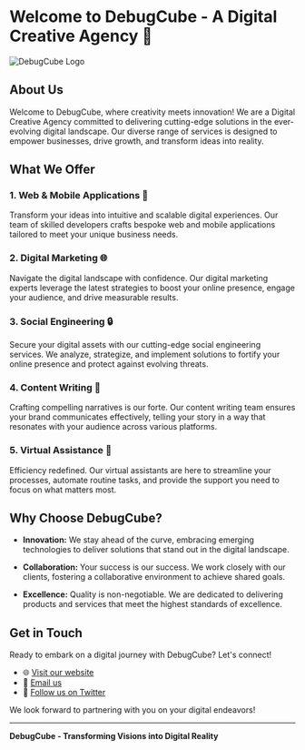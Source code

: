 # Welcome to DebugCube - A Digital Creative Agency 👋

![DebugCube Logo](https://i.ibb.co/YpB0RTW/logo-footer.png)

## About Us

Welcome to DebugCube, where creativity meets innovation! We are a Digital Creative Agency committed to delivering cutting-edge solutions in the ever-evolving digital landscape. Our diverse range of services is designed to empower businesses, drive growth, and transform ideas into reality.

## What We Offer

### 1. Web & Mobile Applications 🚀

Transform your ideas into intuitive and scalable digital experiences. Our team of skilled developers crafts bespoke web and mobile applications tailored to meet your unique business needs.

### 2. Digital Marketing 🌐

Navigate the digital landscape with confidence. Our digital marketing experts leverage the latest strategies to boost your online presence, engage your audience, and drive measurable results.

### 3. Social Engineering 🔒

Secure your digital assets with our cutting-edge social engineering services. We analyze, strategize, and implement solutions to fortify your online presence and protect against evolving threats.

### 4. Content Writing 📝

Crafting compelling narratives is our forte. Our content writing team ensures your brand communicates effectively, telling your story in a way that resonates with your audience across various platforms.

### 5. Virtual Assistance 🤖

Efficiency redefined. Our virtual assistants are here to streamline your processes, automate routine tasks, and provide the support you need to focus on what matters most.

## Why Choose DebugCube?

- **Innovation:** We stay ahead of the curve, embracing emerging technologies to deliver solutions that stand out in the digital landscape.

- **Collaboration:** Your success is our success. We work closely with our clients, fostering a collaborative environment to achieve shared goals.

- **Excellence:** Quality is non-negotiable. We are dedicated to delivering products and services that meet the highest standards of excellence.

## Get in Touch

Ready to embark on a digital journey with DebugCube? Let's connect!

- 🌐 [Visit our website](https://www.debugcube.com)
- 📧 [Email us](mailto:info@debugcube.com)
- 📱 [Follow us on Twitter](https://twitter.com/debugcube)

We look forward to partnering with you on your digital endeavors!

---

**DebugCube - Transforming Visions into Digital Reality**
